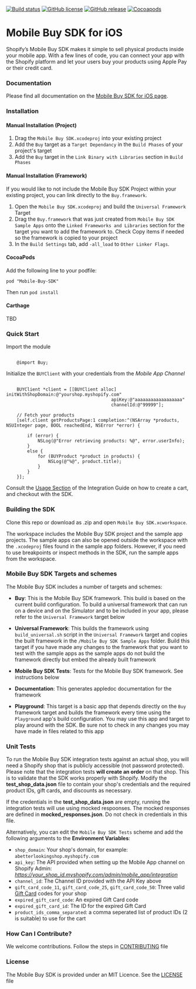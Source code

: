 [![Build status](https://badge.buildkite.com/d8fe8aa44d801c6238ab767867e4fb09abe516bb2933b577cc.svg?branch=develop)](https://buildkite.com/shopify/mobile-buy-sdk-ios)
[![GitHub license](https://img.shields.io/badge/license-MIT-lightgrey.svg)](https://github.com/Shopify/mobile-buy-sdk-ios-private/blob/master/LICENSE)
[![GitHub release](https://img.shields.io/github/release/shopify/mobile-buy-sdk-private.svg)](https://github.com/Shopify/mobile-buy-sdk-ios-private/releases)
[![Cocoapods](https://img.shields.io/cocoapods/v/mobile-buy-sdk-private.svg)](https://cocoapods.org/pods/mobile-buy-sdk)

# Mobile Buy SDK for iOS

Shopify’s Mobile Buy SDK makes it simple to sell physical products inside your mobile app. With a few lines of code, you can connect your app with the Shopify platform and let your users buy your products using Apple Pay or their credit card.

### Documentation

Please find all documentation on the [Mobile Buy SDK for iOS page](https://docs.shopify.com/mobile-buy-sdk/ios).

### Installation

#### Manual Installation (Project)

1. Drag the `Mobile Buy SDK.xcodeproj` into your existing project
2. Add the `Buy` target as a `Target Dependancy` in the `Build Phases` of your project's target
3. Add the `Buy` target in the `Link Binary with Libraries` section in `Build Phases`

#### Manual Installation (Framework)

If you would like to not include the Mobile Buy SDK Project within your existing project, you can link directly to the `Buy.framework`.

1.  Open the `Mobile Buy SDK.xcodeproj` and build the `Universal Framework` Target
2.  Drag the `Buy.framework` that was just created from `Mobile Buy SDK Sample Apps` onto the `Linked Frameworks and Libraries` section for the target you want to add the framework to. Check Copy items if needed so the framework is copied to your project
3.  In the `Build Settings` tab, add `-all_load` to `Other Linker Flags`.

#### CocoaPods

Add the following line to your podfile:

```
pod "Mobile-Buy-SDK"
```

Then run `pod install`

#### Carthage

TBD

### Quick Start

Import the module

```objc

	@import Buy;

```

Initialize the `BUYClient` with your credentials from the *Mobile App Channel*


```objc
	
	BUYClient *client = [[BUYClient alloc] initWithShopDomain:@"yourshop.myshopify.com"
                                       	apiKey:@"aaaaaaaaaaaaaaaaaa"
                                       	channelId:@"99999"];
                                       
	// Fetch your products
    [self.client getProductsPage:1 completion:^(NSArray *products, NSUInteger page, BOOL reachedEnd, NSError *error) {
        
        if (error) {
            NSLog(@"Error retrieving products: %@", error.userInfo);
        }
        else {
            for (BUYProduct *product in products) {
                NSLog(@"%@", product.title);
            }
        }
    }];

```

Consult the [Usage Section](https://docs.shopify.com/mobile-buy-sdk/ios/integration-guide/#using-the-mobile-buy-sdk) of the Integration Guide on how to create a cart, and checkout with the SDK.

### Building the SDK

Clone this repo or download as .zip and open `Mobile Buy SDK.xcworkspace`.

The workspace includes the Mobile Buy SDK project and the sample app projects. The sample apps can also be opened outside the workspace with the `.xcodeproj` files found in the sample app folders. However, if you need to use breakpoints or inspect methods in the SDK, run the sample apps from the workspace.

### Mobile Buy SDK Targets and schemes

The Mobile Buy SDK includes a number of targets and schemes:

* **Buy**: This is the Mobile Buy SDK framework. This build is based on the current build configuration. To build a universal framework that can run on a device and on the Simulator and to be included in your app, please refer to the `Universal Framework` target below

* **Universal Framework**: This builds the framework using `build_universal.sh` script in the `Universal Framework` target and copies the built framework in the `/Mobile Buy SDK Sample Apps` folder. Build this target if you have made any changes to the framework that you want to test with the sample apps as the sample apps do not build the framework directly but embed the already built framework 

* **Mobile Buy SDK Tests**: Tests for the Mobile Buy SDK framework. See instructions below

* **Documentation**: This generates appledoc documentation for the framework

* **Playground**: This target is a basic app that depends directly on the `Buy` framework target and builds the framework every time using the `Playground` app's build configuration. You may use this app and target to play around with the SDK. Be sure not to check in any changes you may have made in files related to this app

### Unit Tests

To run the Mobile Buy SDK integration tests against an actual shop, you will need a Shopify shop that is publicly accessible (not password protected). Please note that the integration tests **will create an order** on that shop. This is to validate that the SDK works properly with Shopify.  Modify the **test_shop_data.json** file to contain your shop's credentials and the required product IDs, gift cards, and discounts as necessary.

If the credentials in the **test_shop_data.json** are empty, running the integration tests will use using mocked respoonses.  The mocked responses are defined in **mocked_responses.json**.  Do not check in credentials in this file.

Alternatively, you can edit the `Mobile Buy SDK Tests` scheme and add the following arguments to the **Environment Variables**:

* `shop_domain`: Your shop's domain, for example: `abetterlookingshop.myshopify.com`
* `api_key`: The API provided when setting up the Mobile App channel on Shopify Admin: *https://your_shop_id.myshopify.com/admin/mobile_app/integration*
* `channel_id`: The Channel ID provided with the API Key above
* `gift_card_code_11`, `gift_card_code_25`, `gift_card_code_50`: Three valid [Gift Card](https://docs.shopify.com/manual/your-store/gift-cards) codes for your shop
* `expired_gift_card_code`: An expired Gift Card code
* `expired_gift_card_id`: The ID for the expired Gift Card
* `product_ids_comma_separated`: a comma seperated list of product IDs (2 is suitable) to use for the cart

### How Can I Contribute?

We welcome contributions.  Follow the steps in [CONTRIBUTING](CONTRIBUTING.md) file

### License 

The Mobile Buy SDK is provided under an MIT Licence.  See the [LICENSE](LICENSE) file
